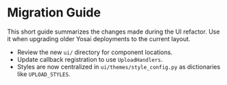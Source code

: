 # Migration Guide

This short guide summarizes the changes made during the UI refactor.
Use it when upgrading older Yosai deployments to the current layout.

- Review the new `ui/` directory for component locations.
- Update callback registration to use `UploadHandlers`.
- Styles are now centralized in `ui/themes/style_config.py` as dictionaries like `UPLOAD_STYLES`.

